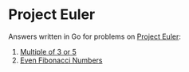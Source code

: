 # Project Euler

Answers written in Go for problems on [Project Euler](https://projecteuler.net):

1. [Multiple of 3 or 5](https://github.com/martins-vds/project-euler/blob/master/001-multiples-of-3-or-5/README.md)
2. [Even Fibonacci Numbers](https://github.com/martins-vds/project-euler/blob/master/002-even-fibonacci-numbers/README.md)